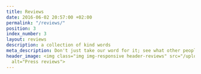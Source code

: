 ```yaml
---
title: Reviews
date: 2016-06-02 20:57:00 +02:00
permalink: "/reviews/"
position: 3
index_number: 3
layout: reviews
description: a collection of kind words
meta_description: Don't just take our word for it; see what other people are saying about us and our work! Find press reviews for our video game soundtracks right here!
header_image: <img class="img img-responsive header-reviews" src="/uploads/reviews_header.png"
  alt="Press reviews">
---
```


